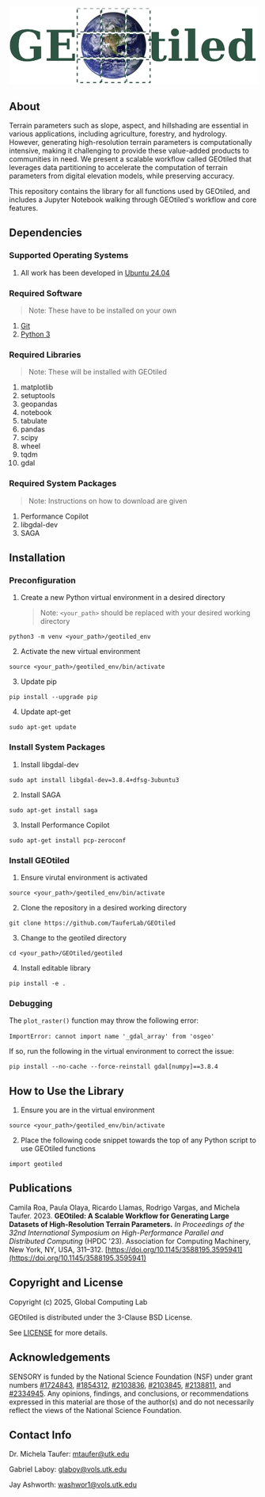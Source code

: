 ![GEOtiled Logo](docs/assets/logo.png)

## About

Terrain parameters such as slope, aspect, and hillshading are essential in various applications, including agriculture, forestry,
and hydrology. However, generating high-resolution terrain parameters is computationally intensive, making it challenging to
provide these value-added products to communities in need. We present a scalable workflow called GEOtiled that leverages data
partitioning to accelerate the computation of terrain parameters from digital elevation models, while preserving accuracy.

This repository contains the library for all functions used by GEOtiled, and includes a Jupyter Notebook walking through
GEOtiled's workflow and core features.

## Dependencies

### Supported Operating Systems

1. All work has been developed in [Ubuntu 24.04](https://releases.ubuntu.com/noble/)

### Required Software

> Note: These have to be installed on your own

1. [Git](https://git-scm.com/downloads)
2. [Python 3](https://www.python.org/downloads/)

### Required Libraries

> Note: These will be installed with GEOtiled

1. matplotlib
2. setuptools
3. geopandas
4. notebook
5. tabulate
6. pandas
7. scipy
8. wheel
9. tqdm
10. gdal

### Required System Packages

> Note: Instructions on how to download are given

1. Performance Copilot
2. libgdal-dev
3. SAGA

## Installation

### Preconfiguration

1. Create a new Python virtual environment in a desired directory
   > Note: `<your_path>` should be replaced with your desired working directory

```
python3 -m venv <your_path>/geotiled_env
```

2. Activate the new virtual environment

```
source <your_path>/geotiled_env/bin/activate
```

3. Update pip

```
pip install --upgrade pip
```

4. Update apt-get

```
sudo apt-get update
```

### Install System Packages

1. Install libgdal-dev

```
sudo apt install libgdal-dev=3.8.4+dfsg-3ubuntu3
```

2. Install SAGA

```
sudo apt-get install saga
```

3. Install Performance Copilot

```
sudo apt-get install pcp-zeroconf
```

### Install GEOtiled

1. Ensure virutal environment is activated

```
source <your_path>/geotiled_env/bin/activate
```

2. Clone the repository in a desired working directory

```
git clone https://github.com/TauferLab/GEOtiled
```

3. Change to the geotiled directory

```
cd <your_path>/GEOtiled/geotiled
```

4. Install editable library

```
pip install -e .
```

### Debugging

The `plot_raster()` function may throw the following error:

`ImportError: cannot import name '_gdal_array' from 'osgeo'`

If so, run the following in the virtual environment to correct the issue:

```
pip install --no-cache --force-reinstall gdal[numpy]==3.8.4
```

## How to Use the Library

1. Ensure you are in the virtual environment

```
source <your_path>/geotiled_env/bin/activate
```

2. Place the following code snippet towards the top of any Python script to use GEOtiled functions

```
import geotiled
```

## Publications

Camila Roa, Paula Olaya, Ricardo Llamas, Rodrigo Vargas, and Michela Taufer. 2023. **GEOtiled: A Scalable Workflow
for Generating Large Datasets of High-Resolution Terrain Parameters.** _In Proceedings of the 32nd International Symposium
on High-Performance Parallel and Distributed Computing_ (HPDC '23). Association for Computing Machinery, New York, NY, USA,
311–312. [https://doi.org/10.1145/3588195.3595941](https://doi.org/10.1145/3588195.3595941)

## Copyright and License

Copyright (c) 2025, Global Computing Lab

GEOtiled is distributed under the 3-Clause BSD License.

See [LICENSE](./LICENSE) for more details.

## Acknowledgements

SENSORY is funded by the National Science Foundation (NSF) under grant numbers [#1724843](https://www.nsf.gov/awardsearch/showAward?AWD_ID=1724843&HistoricalAwards=false),
[#1854312](https://www.nsf.gov/awardsearch/showAward?AWD_ID=1854312&HistoricalAwards=false), [#2103836](https://www.nsf.gov/awardsearch/showAward?AWD_ID=2103836&HistoricalAwards=false),
[#2103845](https://www.nsf.gov/awardsearch/showAward?AWD_ID=2103845&HistoricalAwards=false), [#2138811](https://www.nsf.gov/awardsearch/showAward?AWD_ID=2138811&HistoricalAwards=false),
and [#2334945](https://www.nsf.gov/awardsearch/showAward?AWD_ID=2334945&HistoricalAwards=false).
Any opinions, findings, and conclusions, or recommendations expressed in this material are those of the author(s)
and do not necessarily reflect the views of the National Science Foundation.

## Contact Info

Dr. Michela Taufer: mtaufer@utk.edu

Gabriel Laboy: glaboy@vols.utk.edu

Jay Ashworth: washwor1@vols.utk.edu
